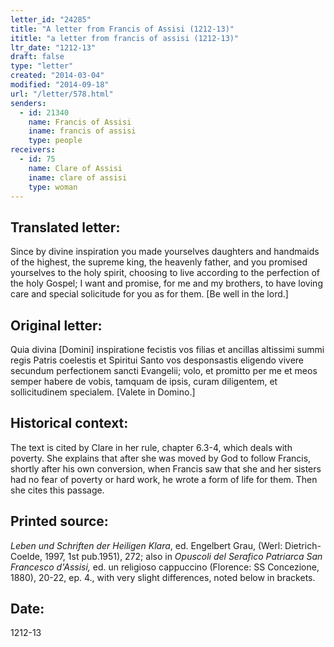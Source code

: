 ```yaml
---
letter_id: "24285"
title: "A letter from Francis of Assisi (1212-13)"
ititle: "a letter from francis of assisi (1212-13)"
ltr_date: "1212-13"
draft: false
type: "letter"
created: "2014-03-04"
modified: "2014-09-18"
url: "/letter/578.html"
senders:
  - id: 21340
    name: Francis of Assisi
    iname: francis of assisi
    type: people
receivers:
  - id: 75
    name: Clare of Assisi
    iname: clare of assisi
    type: woman
---
```

<h2> Translated letter:</h2>Since by divine inspiration you made yourselves daughters and handmaids of the highest, the supreme king, the heavenly father, and you promised yourselves to the holy spirit, choosing to live according to the perfection of the holy Gospel; I want and promise, for me and my brothers, to have loving care and special solicitude for you as for them.  [Be well in the lord.]
<h2 class="mt-4"> Original letter:</h2>Quia divina [Domini] inspiratione fecistis vos filias et ancillas altissimi summi regis Patris coelestis et Spiritui Santo vos desponsastis eligendo vivere secundum perfectionem sancti Evangelii; volo, et promitto per me et meos semper habere de vobis, tamquam de ipsis, curam diligentem, et sollicitudinem specialem.  [Valete in Domino.]
<h2 class="mt-4"> Historical context:</h2><p>The text is cited by Clare in her rule, chapter 6.3-4, which deals with poverty. She explains that after she was moved by God to follow Francis, shortly after his own conversion, when Francis saw that she and her sisters had no fear of poverty or hard work, he wrote a form of life for them. Then she cites this passage.</p><h2 class="mt-4"> Printed source:</h2><p><em>Leben und Schriften der Heiligen Klara</em>, ed. Engelbert Grau, (Werl: Dietrich-Coelde, 1997, 1st pub.1951), 272; also in <em>Opuscoli del Serafico Patriarca San Francesco d'Assisi,</em> ed. un religioso cappuccino (Florence: SS Concezione, 1880), 20-22, ep. 4., with very slight differences, noted below in brackets.</p><h2 class="mt-4"> Date:</h2>1212-13